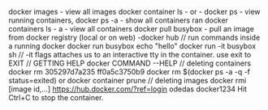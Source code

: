 docker images - view all images
docker container ls  - or - docker ps - view running containers, docker ps -a - show all containers ran
docker containers ls - a  - view all containers
docker pull busybox - pull an image from docker registry (local or on web) -docker hub
// run commands inside a running docker
docker run busybox echo "hello"
docker run -it busybox sh
// -it flags attaches us to an interactive tty in the container.
use exit to EXIT
// GETTING HELP
docker COMMAND --HELP
// deleting containers
docker rm 305297d7a235 ff0a5c3750b9
docker rm $(docker ps -a -q -f status=exited) or docker container prune
// deleting images
docker rmi [image id,...]
https://hub.docker.com/?ref=login
odedas  docker1234
Hit Ctrl+C to stop the container.


